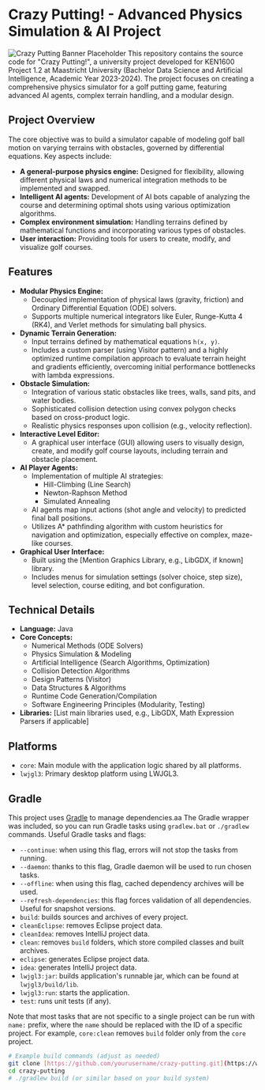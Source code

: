 # Crazy Putting! - Advanced Physics Simulation & AI Project

![Crazy Putting Banner Placeholder](placeholder_banner.png) This repository contains the source code for "Crazy Putting!", a university project developed for KEN1600 Project 1.2 at Maastricht University (Bachelor Data Science and Artificial Intelligence, Academic Year 2023-2024). The project focuses on creating a comprehensive physics simulator for a golf putting game, featuring advanced AI agents, complex terrain handling, and a modular design.

## Project Overview

The core objective was to build a simulator capable of modeling golf ball motion on varying terrains with obstacles, governed by differential equations. Key aspects include:

* **A general-purpose physics engine:** Designed for flexibility, allowing different physical laws and numerical integration methods to be implemented and swapped.
* **Intelligent AI agents:** Development of AI bots capable of analyzing the course and determining optimal shots using various optimization algorithms.
* **Complex environment simulation:** Handling terrains defined by mathematical functions and incorporating various types of obstacles.
* **User interaction:** Providing tools for users to create, modify, and visualize golf courses.

## Features

* **Modular Physics Engine:**
    * Decoupled implementation of physical laws (gravity, friction) and Ordinary Differential Equation (ODE) solvers.
    * Supports multiple numerical integrators like Euler, Runge-Kutta 4 (RK4), and Verlet methods for simulating ball physics.
* **Dynamic Terrain Generation:**
    * Input terrains defined by mathematical equations `h(x, y)`.
    * Includes a custom parser (using Visitor pattern) and a highly optimized runtime compilation approach to evaluate terrain height and gradients efficiently, overcoming initial performance bottlenecks with lambda expressions.
* **Obstacle Simulation:**
    * Integration of various static obstacles like trees, walls, sand pits, and water bodies.
    * Sophisticated collision detection using convex polygon checks based on cross-product logic.
    * Realistic physics responses upon collision (e.g., velocity reflection).
* **Interactive Level Editor:**
    * A graphical user interface (GUI) allowing users to visually design, create, and modify golf course layouts, including terrain and obstacle placement.
* **AI Player Agents:**
    * Implementation of multiple AI strategies:
        * Hill-Climbing (Line Search)
        * Newton-Raphson Method
        * Simulated Annealing
    * AI agents map input actions (shot angle and velocity) to predicted final ball positions.
    * Utilizes A* pathfinding algorithm with custom heuristics for navigation and optimization, especially effective on complex, maze-like courses.
* **Graphical User Interface:**
    * Built using the [Mention Graphics Library, e.g., LibGDX, if known] library.
    * Includes menus for simulation settings (solver choice, step size), level selection, course editing, and bot configuration.

## Technical Details

* **Language:** Java
* **Core Concepts:**
    * Numerical Methods (ODE Solvers)
    * Physics Simulation & Modeling
    * Artificial Intelligence (Search Algorithms, Optimization)
    * Collision Detection Algorithms
    * Design Patterns (Visitor)
    * Data Structures & Algorithms
    * Runtime Code Generation/Compilation
    * Software Engineering Principles (Modularity, Testing)
* **Libraries:** [List main libraries used, e.g., LibGDX, Math Expression Parsers if applicable]

## Platforms

- `core`: Main module with the application logic shared by all platforms.
- `lwjgl3`: Primary desktop platform using LWJGL3.

## Gradle

This project uses [Gradle](https://gradle.org/) to manage dependencies.aa
The Gradle wrapper was included, so you can run Gradle tasks using `gradlew.bat` or `./gradlew` commands.
Useful Gradle tasks and flags:

- `--continue`: when using this flag, errors will not stop the tasks from running.
- `--daemon`: thanks to this flag, Gradle daemon will be used to run chosen tasks.
- `--offline`: when using this flag, cached dependency archives will be used.
- `--refresh-dependencies`: this flag forces validation of all dependencies. Useful for snapshot versions.
- `build`: builds sources and archives of every project.
- `cleanEclipse`: removes Eclipse project data.
- `cleanIdea`: removes IntelliJ project data.
- `clean`: removes `build` folders, which store compiled classes and built archives.
- `eclipse`: generates Eclipse project data.
- `idea`: generates IntelliJ project data.
- `lwjgl3:jar`: builds application's runnable jar, which can be found at `lwjgl3/build/lib`.
- `lwjgl3:run`: starts the application.
- `test`: runs unit tests (if any).

Note that most tasks that are not specific to a single project can be run with `name:` prefix, where the `name` should be replaced with the ID of a specific project.
For example, `core:clean` removes `build` folder only from the `core` project.

```bash
# Example build commands (adjust as needed)
git clone [https://github.com/yourusername/crazy-putting.git](https://www.google.com/search?q=https://github.com/yourusername/crazy-putting.git)
cd crazy-putting
# ./gradlew build (or similar based on your build system)
